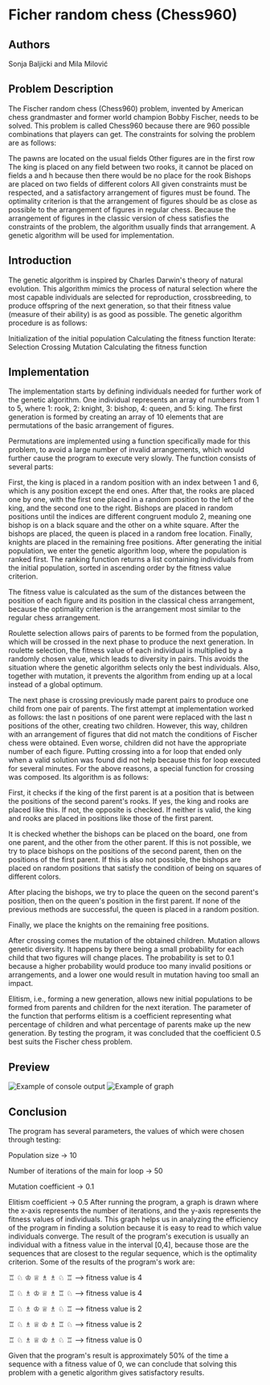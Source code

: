 # Ficher random chess (Chess960) 

## Authors
Sonja Baljicki and Mila Milović

## Problem Description
The Fischer random chess (Chess960) problem, invented by American chess grandmaster and former world champion Bobby Fischer, needs to be solved. This problem is called Chess960 because there are 960 possible combinations that players can get. The constraints for solving the problem are as follows:

The pawns are located on the usual fields
Other figures are in the first row
The king is placed on any field between two rooks, it cannot be placed on fields a and h because then there would be no place for the rook
Bishops are placed on two fields of different colors
All given constraints must be respected, and a satisfactory arrangement of figures must be found. The optimality criterion is that the arrangement of figures should be as close as possible to the arrangement of figures in regular chess. Because the arrangement of figures in the classic version of chess satisfies the constraints of the problem, the algorithm usually finds that arrangement. A genetic algorithm will be used for implementation.

## Introduction
The genetic algorithm is inspired by Charles Darwin's theory of natural evolution. This algorithm mimics the process of natural selection where the most capable individuals are selected for reproduction, crossbreeding, to produce offspring of the next generation, so that their fitness value (measure of their ability) is as good as possible. The genetic algorithm procedure is as follows:

Initialization of the initial population
Calculating the fitness function
Iterate:
Selection
Crossing
Mutation
Calculating the fitness function

## Implementation
The implementation starts by defining individuals needed for further work of the genetic algorithm. One individual represents an array of numbers from 1 to 5, where 1: rook, 2: knight, 3: bishop, 4: queen, and 5: king. The first generation is formed by creating an array of 10 elements that are permutations of the basic arrangement of figures.

Permutations are implemented using a function specifically made for this problem, to avoid a large number of invalid arrangements, which would further cause the program to execute very slowly. The function consists of several parts:

First, the king is placed in a random position with an index between 1 and 6, which is any position except the end ones.
After that, the rooks are placed one by one, with the first one placed in a random position to the left of the king, and the second one to the right.
Bishops are placed in random positions until the indices are different congruent modulo 2, meaning one bishop is on a black square and the other on a white square.
After the bishops are placed, the queen is placed in a random free location.
Finally, knights are placed in the remaining free positions.
After generating the initial population, we enter the genetic algorithm loop, where the population is ranked first. The ranking function returns a list containing individuals from the initial population, sorted in ascending order by the fitness value criterion.

The fitness value is calculated as the sum of the distances between the position of each figure and its position in the classical chess arrangement, because the optimality criterion is the arrangement most similar to the regular chess arrangement.

Roulette selection allows pairs of parents to be formed from the population, which will be crossed in the next phase to produce the next generation. In roulette selection, the fitness value of each individual is multiplied by a randomly chosen value, which leads to diversity in pairs. This avoids the situation where the genetic algorithm selects only the best individuals. Also, together with mutation, it prevents the algorithm from ending up at a local instead of a global optimum.

The next phase is crossing previously made parent pairs to produce one child from one pair of parents. The first attempt at implementation worked as follows: the last n positions of one parent were replaced with the last n positions of the other, creating two children. However, this way, children with an arrangement of figures that did not match the conditions of Fischer chess were obtained. Even worse, children did not have the appropriate number of each figure. Putting crossing into a for loop that ended only when a valid solution was found did not help because this for loop executed for several minutes. For the above reasons, a special function for crossing was composed. Its algorithm is as follows:

First, it checks if the king of the first parent is at a position that is between the positions of the second parent's rooks. If yes, the king and rooks are placed like this. If not, the opposite is checked. If neither is valid, the king and rooks are placed in positions like those of the first parent.

It is checked whether the bishops can be placed on the board, one from one parent, and the other from the other parent. If this is not possible, we try to place bishops on the positions of the second parent, then on the positions of the first parent. If this is also not possible, the bishops are placed on random positions that satisfy the condition of being on squares of different colors.

After placing the bishops, we try to place the queen on the second parent's position, then on the queen's position in the first parent. If none of the previous methods are successful, the queen is placed in a random position.

Finally, we place the knights on the remaining free positions.

After crossing comes the mutation of the obtained children. Mutation allows genetic diversity. It happens by there being a small probability for each child that two figures will change places. The probability is set to 0.1 because a higher probability would produce too many invalid positions or arrangements, and a lower one would result in mutation having too small an impact.

Elitism, i.e., forming a new generation, allows new initial populations to be formed from parents and children for the next iteration. The parameter of the function that performs elitism is a coefficient representing what percentage of children and what percentage of parents make up the new generation. By testing the program, it was concluded that the coefficient 0.5 best suits the Fischer chess problem.

## Preview
![Example of console output](C:\Users\computer\Videos\Captures\sah960.png)
![Example of graph](C:\Users\computer\Videos\Captures\chess960graph.png)

## Conclusion
The program has several parameters, the values of which were chosen through testing:

Population size → 10

Number of iterations of the main for loop → 50

Mutation coefficient → 0.1

Elitism coefficient → 0.5
After running the program, a graph is drawn where the x-axis represents the number of iterations, and the y-axis represents the fitness values of individuals. This graph helps us in analyzing the efficiency of the program in finding a solution because it is easy to read to which value individuals converge. The result of the program's execution is usually an individual with a fitness value in the interval [0,4], because those are the sequences that are closest to the regular sequence, which is the optimality criterion. Some of the results of the program's work are:

♖ ♘ ♔ ♕ ♗ ♗ ♘ ♖ --> fitness value is 4

♖ ♘ ♗ ♔ ♕ ♗ ♖ ♘ --> fitness value is 4

♖ ♘ ♗ ♔ ♕ ♗ ♘ ♖ --> fitness value is 2

♖ ♘ ♗ ♕ ♔ ♗ ♖ ♘ --> fitness value is 2

♖ ♘ ♗ ♕ ♔ ♗ ♘ ♖ --> fitness value is 0

Given that the program's result is approximately 50% of the time a sequence with a fitness value of 0, we can conclude that solving this problem with a genetic algorithm gives satisfactory results.
